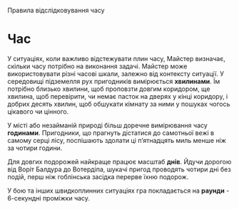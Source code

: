 Правила відслідковування часу

# Час
У ситуаціях, коли важливо відстежувати плин часу, Майстер визначає, скільки часу потрібно на виконання задачі. Майстер може використовувати різні часові шкали, залежно від контексту ситуації. У середовищі підземелля рух пригодників вимірюється **хвилинами**. Їм потрібно близько хвилини, щоб проповзти довгим коридором, ще хвилина, щоб перевірити, чи немає пасток на дверях у кінці коридору, і добрих десять хвилин, щоб обшукати кімнату за ними у пошуках чогось цікавого чи цінного.

У місті або незайманій природі більш доречне вимірювання часу **годинами**. Пригодники, що прагнуть дістатися до самотньої вежі в самому серці лісу, поспішають здолати ці п’ятнадцять миль менше ніж за чотири години.

Для довгих подорожей найкраще працює масштаб **днів**. Йдучи дорогою від Воріт Балдура до Вотердіпа, шукачі пригод проводять чотири дні без подій, перш ніж гоблінська засідка перерве їхню подорож.

У бою та інших швидкоплинних ситуаціях гра покладається на **раунди** - 6-секундні проміжки часу.